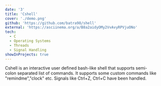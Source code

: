 ```yaml
---
date: '3'
title: 'Cshell'
cover: './demo.png'
github: 'https://github.com/batra98/shell'
external: 'https://asciinema.org/a/B8a2aidyOMy2VvAvyRPVjuONo'
tech:
  - C
  - Operating Systems
  - Threads
  - Signal Handling
showInProjects: true
---
```


Cshell is an interactive user defined bash-like shell that supports semi-colon separated list of commands.
It supports some custom commands like "remindme","clock" etc. Signals like Ctrl+Z, Ctrl+C have been handled.